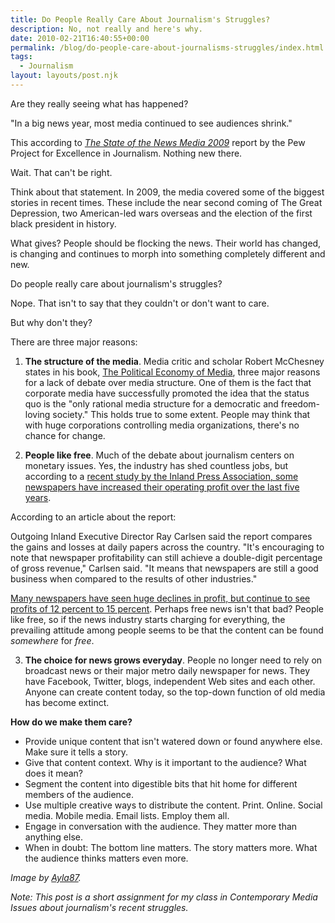 ```yaml
---
title: Do People Really Care About Journalism's Struggles?
description: No, not really and here's why.
date: 2010-02-21T16:40:55+00:00
permalink: /blog/do-people-care-about-journalisms-struggles/index.html
tags:
  - Journalism
layout: layouts/post.njk
---
```


Are they really seeing what has happened?

"In a big news year, most media continued to see audiences shrink."

This according to [_The State of the News Media 2009_](http://www.stateofthemedia.org/2009/index.htm) report by the Pew Project for Excellence in Journalism. Nothing new there.

Wait. That can't be right.

Think about that statement. In 2009, the media covered some of the biggest stories in recent times. These include the near second coming of The Great Depression, two American-led wars overseas and the election of the first black president in history.

What gives? People should be flocking the news. Their world has changed, is changing and continues to morph into something completely different and new.

Do people really care about journalism's struggles?

Nope. That isn't to say that they couldn't or don't want to care.

But why don't they?

There are three major reasons:

1. **The structure of the media**. Media critic and scholar Robert McChesney states in his book, [The Political Economy of Media](http://www.thepoliticaleconomyofmedia.org/), three major reasons for a lack of debate over media structure. One of them is the fact that corporate media have successfully promoted the idea that the status quo is the "only rational media structure for a democratic and freedom-loving society." This holds true to some extent. People may think that with huge corporations controlling media organizations, there's no chance for change.

2. **People like free**. Much of the debate about journalism centers on monetary issues. Yes, the industry has shed countless jobs, but according to a [recent study by the Inland Press Association, some newspapers have increased their operating profit over the last five years](http://inlandpress.org/articles/2009/07/07/knowledge/current_stories/doc4a53ce729fc97677262186.txt).

According to an article about the report:

Outgoing Inland Executive Director Ray Carlsen said the report compares the gains and losses at daily papers across the country. "It's encouraging to note that newspaper profitability can still achieve a double-digit percentage of gross revenue," Carlsen said. "It means that newspapers are still a good business when compared to the results of other industries."

[Many newspapers have seen huge declines in profit, but continue to see profits of 12 percent to 15 percent](http://techcrunch.com/2009/07/07/small-newspapers-may-be-able-to-prolong-death-longer-than-large-counterparts/). Perhaps free news isn't that bad? People like free, so if the news industry starts charging for everything, the prevailing attitude among people seems to be that the content can be found _somewhere_ for _free_.

3. **The choice for news grows everyday**. People no longer need to rely on broadcast news or their major metro daily newspaper for news. They have Facebook, Twitter, blogs, independent Web sites and each other. Anyone can create content today, so the top-down function of old media has become extinct.

**How do we make them care?**

  * Provide unique content that isn't watered down or found anywhere else. Make sure it tells a story.
  * Give that content context. Why is it important to the audience? What does it mean?
  * Segment the content into digestible bits that hit home for different members of the audience.
  * Use multiple creative ways to distribute the content. Print. Online. Social media. Mobile media. Email lists. Employ them all.
  * Engage in conversation with the audience. They matter more than anything else.
  * When in doubt: The bottom line matters. The story matters more. What the audience thinks matters even more.

_Image by [Ayla87](http://www.sxc.hu/photo/1210112)._

_Note: This post is a short assignment for my class in Contemporary Media Issues about journalism's recent struggles._
